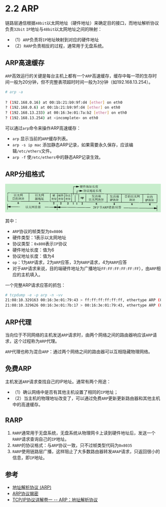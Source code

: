# 2.2 ARP

链路层通信根据`48bit`以太网地址（硬件地址）来确定目的接口，而地址解析协议负责`32bit` `IP`地址与`48bit`以太网地址之间的映射：

* （1）`ARP`负责将`IP`地址映射到对应的硬件地址
* （2）`RARP`负责相反的过程，通常用于无盘系统。

## ARP高速缓存

`ARP`高效运行的关键是每台主机上都有一个`ARP`高速缓存，缓存中每一项的生存时间一般为20分钟，但不完整表项超时时间一般为3分钟（如192.168.13.254）。

```bash
# arp -a

? (192.168.0.16) at 00:1b:21:b9:9f:d4 [ether] on eth0
? (192.168.0.6) at 00:1b:21:b9:9f:d4 [ether] on eth0
? (192.168.13.233) at 00:16:3e:01:7a:b2 [ether] on eth0
? (192.168.13.254) at <incomplete> on eth0
```

可以通过`arp`命令来操作ARP高速缓存：

* `arp` 显示当前的`ARP`缓存列表。
* `arp -s ip mac` 添加静态ARP记录，如果需要永久保存，应该编辑`/etc/ethers`文件。
* `arp -f` 使`/etc/ethers`中的静态ARP记录生效。

## ARP分组格式

![ARP&#x5E27;&#x5206;&#x7EC4;&#x683C;&#x5F0F;](../.gitbook/assets/arp-frame.png)

其中：

* `ARP`协议的帧类型为`0x0806`
* 硬件类型：1表示以太网地址
* 协议类型：`0x800`表示`IP`协议
* 硬件地址长度：值为6
* 协议地址长度：值为4
* `op`：1为`ARP`请求，2为`ARP`应答，3为`RARP`请求，4为`RARP`应答
* 对于`ARP`请求来说，目的端硬件地址为广播地址`FF:FF:FF:FF:FF:FF`），由`ARP`相应的主机填入。

一个完整ARP请求应答的抓包：

```bash
# tcpdump -e -p arp -n -vv
21:08:10.329163 00:16:3e:01:79:43 > ff:ff:ff:ff:ff:ff, ethertype ARP (0x0806), length 42: Ethernet (len 6), IPv4 (len 4), Request who-has 192.168.14.23 tell 192.168.13.43, length 28
21:08:10.329626 00:16:3e:01:7b:17 > 00:16:3e:01:79:43, ethertype ARP (0x0806), length 60: Ethernet (len 6), IPv4 (len 4), Reply 192.168.14.23 is-at 00:16:3e:01:7b:17, length 46
```

## ARP代理

当向位于不同网络的主机发送`ARP`请求时，由两个网络之间的路由器响应该`ARP`请求，这个过程称为`ARP`代理。

`ARP`代理也称为混合`ARP`：通过两个网络之间的路由器可以互相隐藏物理网络。

## 免费ARP

主机发送`ARP`请求查找自己的IP地址。通常有两个用途：

* （1）确认网络中是否有其他主机设置了相同的`IP`地址；
* （2）当主机的物理地址改变了，可以通过免费`ARP`更新更新路由器和其他主机中的高速缓存。

## RARP

1. `RARP`通常用于无盘系统，无盘系统从物理网卡上读到硬件地址后，发送一个`RARP`请求查询自己的`IP`地址。
2. `RARP`的协议格式：与`ARP`协议一致，只不过帧类型代码为`0x8035`
3. `RARP`使用链路层广播，这样阻止了大多数路由器转发`ARAP`请求，只返回很小的信息，即`IP`地址。

## 参考

* [地址解析协议 \(ARP\)](https://zh.wikipedia.org/wiki/%E5%9C%B0%E5%9D%80%E8%A7%A3%E6%9E%90%E5%8D%8F%E8%AE%AE)
* [ARP协议揭密](https://www.ibm.com/developerworks/cn/linux/l-arp/index.html)
* [TCP/IP协议详解卷一 -- ARP：地址解析协议](https://www.kancloud.cn/lifei6671/tcp-ip/139994)

